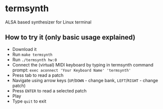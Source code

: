 # termsynth
ALSA based synthesizer for Linux terminal

## How to try it (only basic usage explained)

* Download it
* Run `make termsynth`
* Run `./termsynth hw:0`
* Connect the (virtual) MIDI keyboard by typing in termsynth command prompt: `exec aconnect 'Your Keyboard Name' 'termsynth'`
* Press tab to read a patch
* Navigate using arrow keys (`UP`/`DOWN` - change bank, `LEFT`/`RIGHT` - change patch)
* Press `ENTER` to read a selected patch
* Play
* Type `quit` to exit
